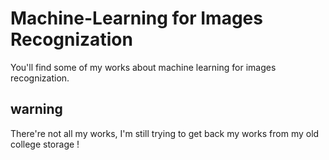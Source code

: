 # Machine-Learning for Images Recognization

You'll find some of my works about machine learning for images recognization.

## warning

There're not all my works, I'm still trying to get back my works from my old college storage !